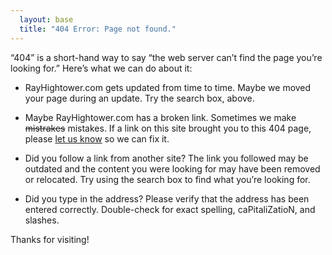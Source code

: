 ```yaml
---
  layout: base
  title: "404 Error: Page not found."
---
```


<div id="error404">
  <p>&#8220;404&#8221; is a short-hand way to say &#8220;the web server can&#8217;t find the page you&#8217;re looking for.&#8221; Here&#8217;s what we can do about it:</p>


* RayHightower.com gets updated from time to time. Maybe we moved your page during an update. Try the search box, above.</li>
 
* Maybe RayHightower.com has a broken link. Sometimes we make <strike>mistrakes</strike> mistakes. If a link on this site brought you to this 404 page, please <a href="/contact">let us know</a> so we can fix it.</li>
 
* Did you follow a link from another site? The link you followed may be outdated and the content you were looking for may have been removed or relocated. Try using the search box to find what you’re looking for.</li>
 
* Did you type in the address? Please verify that the address has been entered correctly. Double-check for exact spelling, caPitaliZatioN, and slashes.</li>


<p>Thanks for visiting!</p>

</div>
